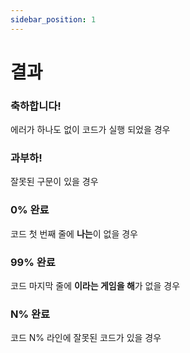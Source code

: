 ```yaml
---
sidebar_position: 1
---
```


# 결과

### 축하합니다!
에러가 하나도 없이 코드가 실행 되었을 경우

### 과부하!
잘못된 구문이 있을 경우

### 0% 완료
코드 첫 번째 줄에 **나는**이 없을 경우

### 99% 완료
코드 마지막 줄에 **이라는 게임을 해**가 없을 경우

### N% 완료
코드 N% 라인에 잘못된 코드가 있을 경우